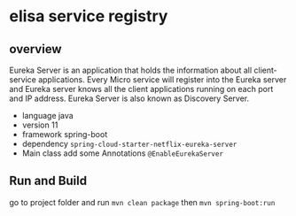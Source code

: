 # elisa service registry


## overview
Eureka Server is an application that holds the information about all client-service applications. Every Micro service will register into the Eureka server and Eureka server knows all the client applications running on each port and IP address. Eureka Server is also known as Discovery Server.

  - language    java 
  - version     11
  - framework   spring-boot
  - dependency  `spring-cloud-starter-netflix-eureka-server`
  - Main class add some Annotations `@EnableEurekaServer`

## Run and Build 
go to project folder and run `mvn clean package` then `mvn spring-boot:run`
